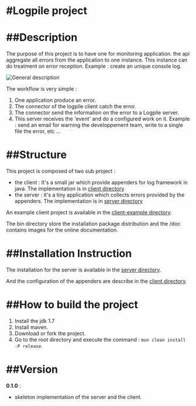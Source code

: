 #Logpile project
=======
##Description 
=======
The purpose of this project is to have one for monitoring application. the api aggregate all errors from the application to one instance. This instance can do treatment on error reception. Example : create an unique console log.

![General description](https://raw.github.com/devlogpile/logpile/v0.2.0/doc/image/general_description.png)

The workflow is very simple :

1. One application produce an error.
2. The connector of the logpile client catch the error.
3. The connector send the information on the error to a Logpile server.
4. This server receives the 'event' and do a configured work on it.
    Example : send an email for warning the developpement team, write to a single file the error, etc ...

##Structure
=======

This project is composed of two sub project :
* the client : It's a small jar which provide appenders for log framework in java. The implementation is in [client directory](/client)
* the server : it's a tiny application which collects errors provided by the appenders. The implementation is in [server directory](/server)

An example client project is available in the [client-example directory](/client-example).

The bin directory store the installation package distribution and the /doc contains images for the online documentation.

##Installation Instruction
=======

The installation for the server is available in the [server directory](/server).

And the configuration of the appenders are describe in the [client directory](/client).

##How to build the project
=======

1. Install the jdk 1.7
2. Install maven.
2. Download or fork the project.
3. Go to the root directory and execute the command : `mvn clean install -P release`.


##Version
=======
__0.1.0__ : 

* skeleton implementation of the server and the client.
 
